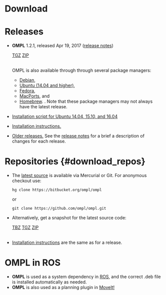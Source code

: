# Download

# Releases

- __OMPL__ 1.2.1, released Apr 19, 2017 ([release notes](releaseNotes.html))

  <a href="https://bitbucket.org/ompl/ompl/downloads/ompl-1.2.1-Source.tar.gz" class="btn btn-primary btn-sm">TGZ</a>
  <a href="https://bitbucket.org/ompl/ompl/downloads/ompl-1.2.1-Source.zip" class="btn btn-primary btn-sm">ZIP</a><br><br>

  OMPL is also available through through several package managers:
  - [Debian](https://packages.debian.org/sid/libompl-dev),
  - [Ubuntu (14.04 and higher)](http://packages.ubuntu.com/search?keywords=libompl-dev),
  - [Fedora](https://apps.fedoraproject.org/packages/ompl),
  - [MacPorts](https://www.macports.org), and
  - [Homebrew](http://brew.sh).
  .
  Note that these package managers may not always have the latest release.

- [Installation script for Ubuntu 14.04, 15.10, and 16.04](install-ompl-ubuntu.sh)
- [Installation instructions.](installation.html)
- [Older releases.](https://bitbucket.org/ompl/ompl/downloads) See the [release notes](releaseNotes.html) for a brief a description of changes for each release.


# Repositories {#download_repos}

- The [latest source](https://bitbucket.org/ompl/ompl/src) is available via Mercurial or Git. For anonymous checkout use:

      hg clone https://bitbucket.org/ompl/ompl

  or

      git clone https://github.com/ompl/ompl.git

- Alternatively, get a snapshot for the latest source code:

  <a href="https://bitbucket.org/ompl/ompl/get/tip.tar.bz2" class="btn btn-primary btn-sm">TBZ</a>
  <a href="https://bitbucket.org/ompl/ompl/get/tip.tar.gz" class="btn btn-primary btn-sm">TGZ</a>
  <a href="https://bitbucket.org/ompl/ompl/get/tip.zip" class="btn btn-primary btn-sm">ZIP</a><br><br>
- [Installation instructions](installation.html) are the same as for a release.


# OMPL in ROS

- __OMPL__ is used as a system dependency in [ROS](http://www.ros.org), and the correct .deb file is installed automatically as needed.
- __OMPL__ is also used as a planning plugin in [MoveIt!](http://moveit.ros.org)
